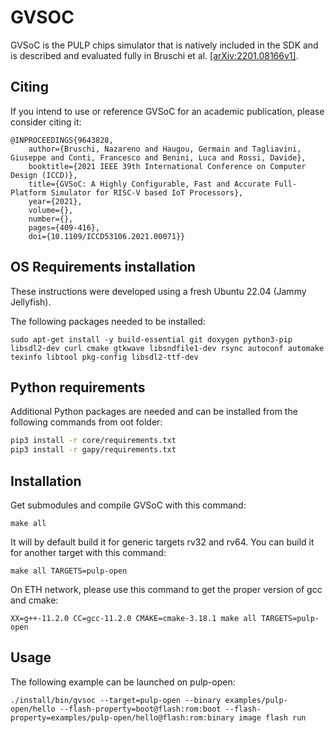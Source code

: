 # GVSOC

GVSoC is the PULP chips simulator that is natively included in the SDK and is described and evaluated fully in Bruschi et al. [\[arXiv:2201.08166v1\]](https://arxiv.org/abs/2201.08166).

## Citing

If you intend to use or reference GVSoC for an academic publication, please consider citing it:

```
@INPROCEEDINGS{9643828,
	author={Bruschi, Nazareno and Haugou, Germain and Tagliavini, Giuseppe and Conti, Francesco and Benini, Luca and Rossi, Davide},
	booktitle={2021 IEEE 39th International Conference on Computer Design (ICCD)},
	title={GVSoC: A Highly Configurable, Fast and Accurate Full-Platform Simulator for RISC-V based IoT Processors},
	year={2021},
	volume={},
	number={},
	pages={409-416},
	doi={10.1109/ICCD53106.2021.00071}}
```

## OS Requirements installation

These instructions were developed using a fresh Ubuntu 22.04 (Jammy Jellyfish).

The following packages needed to be installed:

~~~~~shell
sudo apt-get install -y build-essential git doxygen python3-pip libsdl2-dev curl cmake gtkwave libsndfile1-dev rsync autoconf automake texinfo libtool pkg-config libsdl2-ttf-dev
~~~~~


## Python requirements

Additional Python packages are needed and can be installed from the following commands from oot folder:

```bash
pip3 install -r core/requirements.txt
pip3 install -r gapy/requirements.txt
```

## Installation

Get submodules and compile GVSoC with this command:

~~~~~shell
make all
~~~~~

It will by default build it for generic targets rv32 and rv64. You can build it for another target with this command:

~~~~~shell
make all TARGETS=pulp-open
~~~~~

On ETH network, please use this command to get the proper version of gcc and cmake:

~~~~~shell
XX=g++-11.2.0 CC=gcc-11.2.0 CMAKE=cmake-3.18.1 make all TARGETS=pulp-open
~~~~~

## Usage

The following example can be launched on pulp-open:

~~~~~shell
./install/bin/gvsoc --target=pulp-open --binary examples/pulp-open/hello --flash-property=boot@flash:rom:boot --flash-property=examples/pulp-open/hello@flash:rom:binary image flash run
~~~~~